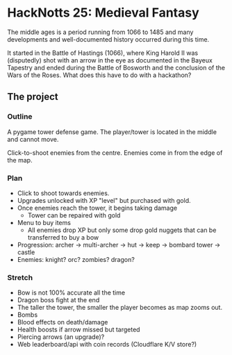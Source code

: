 # HackNotts 25: Medieval Fantasy

The middle ages is a period running from 1066 to 1485 and many developments and well-documented history occurred during this time. 

It started in the Battle of Hastings (1066), where King Harold II was (disputedly) shot with an arrow in the eye as documented in the Bayeux Tapestry and ended during the Battle of Bosworth and the conclusion of the Wars of the Roses. What does this have to do with a hackathon?

## The project


### Outline

A pygame tower defense game. The player/tower is located in the middle and cannot move. 

Click-to-shoot enemies from the centre. Enemies come in from the edge of the map. 

### Plan

- Click to shoot towards enemies.
- Upgrades unlocked with XP "level" but purchased with gold.
- Once enemies reach the tower, it begins taking damage
    - Tower can be repaired with gold
- Menu to buy items
    - All enemies drop XP but only some drop gold nuggets that can be transferred to buy a bow
- Progression: archer -> multi-archer -> hut -> keep -> bombard tower -> castle
- Enemies: knight? orc? zombies? dragon? 

### Stretch

- Bow is not 100% accurate all the time
- Dragon boss fight at the end
- The taller the tower, the smaller the player becomes as map zooms out. 
- Bombs
- Blood effects on death/damage
- Health boosts if arrow missed but targeted
- Piercing arrows (an upgrade)?
- Web leaderboard/api with coin records (Cloudflare K/V store?)
